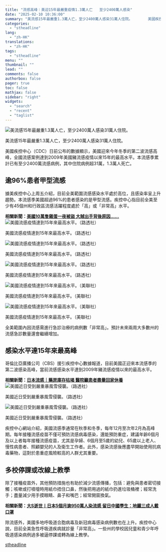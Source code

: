 ```yaml
---
title: "流感高峰︱美迎15年最嚴重疫情1.3萬人亡   至少2400萬人感染"
date: "2025-02-10 10:36:00"
summary: "美流感15年最嚴重1.3萬人亡，至少2400萬人感染31萬人住院。       美國疾控中心..."
categories:
  - "stheadline"
lang:
  - "zh-HK"
translations:
  - "zh-HK"
tags:
  - "stheadline"
menu: ""
thumbnail: ""
lead: ""
comments: false
authorbox: false
pager: true
toc: false
mathjax: false
sidebar: "right"
widgets:
  - "search"
  - "recent"
  - "taglist"
---
```


![美流感15年最嚴重1.3萬人亡，至少2400萬人感染31萬人住院。](https://image.stheadline.com/f/680p0/0x0/100/none/6e081feeff973422f0dc15a6f69be96d/stheadline/inewsmedia/20250210/_2025021010292057753.jpg)

美流感15年最嚴重1.3萬人亡，至少2400萬人感染31萬人住院。




美國疾控中心（CDC）日前公布的數據顯示，美國迎來今年冬季的第二波流感高峰，全國流感案例達到2009年美國豬流感疫情以來15年的最高水平。本流感季累計已有至少2400萬流感病例，其中住院病例超31萬，1.3萬人死亡。

逾96%患者甲型流感
----------

據美疾控中心上周五介紹，目前全美範圍流感感染水平處於高位，且感染率呈上升趨勢。本流感季美國超過96%的患者感染的是甲型流感。疾控中心指目前全美至少有45個州和行政區流感活躍程度處於「高」或「非常高」水平。

**相關新聞：[美國10萬隻雞蛋一夜被盜 大賊出手背後原因……](https://www.stheadline.com/realtime-world/3426246/%E7%BE%8E%E5%9C%8B10%E8%90%AC%E9%9A%BB%E9%9B%9E%E8%9B%8B%E4%B8%80%E5%A4%9C%E8%A2%AB%E7%9B%9C-%E5%A4%A7%E8%B3%8A%E5%87%BA%E6%89%8B%E8%83%8C%E5%BE%8C%E5%8E%9F%E5%9B%A0)**
 ![美國流感疫情達到15年來最高水平。（路透社）](https://image.hkhl.hk/f/1024p0/0x0/100/none/1ca4a98ff1a61772bf03a574d99de1cf/2025-02/10022025_009_Reuter.JPG)


美國流感疫情達到15年來最高水平。（路透社）



 ![美國流感疫情達到15年來最高水平。（路透社）](https://image.hkhl.hk/f/1024p0/0x0/100/none/42b64bf9751f349959b3e3dfb9fdaf49/2025-02/10022025_008_Reuter.png)


美國流感疫情達到15年來最高水平。（路透社）



 ![美國流感疫情達到15年來最高水平。（路透社）](https://image.hkhl.hk/f/1024p0/0x0/100/none/e3815f71c93ad75f572d856a4848868b/2025-02/10022025_010_Reuter.png)


美國流感疫情達到15年來最高水平。（路透社）



 ![美國流感疫情達到15年來最高水平。（美聯社）](https://image.hkhl.hk/f/1024p0/0x0/100/none/9f0c8a151b1ce8349baedda82117ab4c/2025-02/10022025_011_AP.png)


美國流感疫情達到15年來最高水平。（美聯社）



 ![美國流感疫情達到15年來最高水平。（美聯社）](https://image.hkhl.hk/f/1024p0/0x0/100/none/8f73e6088e434b0ccbdae385cb9b2235/2025-02/10022025_012_AP.png)


美國流感疫情達到15年來最高水平。（美聯社）




全美範圍內因流感需進行急診治療的病例數「非常高」。預計未來兩周大多數州的流感急診數量還會繼續增加。

感染水平達15年來最高峰
------------

哥倫比亞廣播公司（CBS）援引疾控中心數據報道，目前美國正迎來本流感季的第二波感染高峰，當前流感感染水平達到2009年豬流感疫情以來的最高水平。

**相關新聞：[日本流感｜藥房庫存枯竭 醫院籲患者盡量回家休養](https://www.stheadline.com/realtime-world/3425509/%E6%97%A5%E6%9C%AC%E6%B5%81%E6%84%9F%E8%97%A5%E6%88%BF%E5%BA%AB%E5%AD%98%E6%9E%AF%E7%AB%AD-%E9%86%AB%E9%99%A2%E7%B1%B2%E6%82%A3%E8%80%85%E7%9B%A1%E9%87%8F%E5%9B%9E%E5%AE%B6%E4%BC%91%E9%A4%8A)**
 ![美國近日受到嚴重暴風雪侵襲。（路透社）](https://image.hkhl.hk/f/1024p0/0x0/100/none/17b0ed279ffa3568b751fdd4400f2ed6/2025-02/10022025_013_Reuter.png)


美國近日受到嚴重暴風雪侵襲。（路透社）



 ![美國近日受到嚴重暴風雪侵襲。（路透社）](https://image.hkhl.hk/f/1024p0/0x0/100/none/b59b39f719e1cba38c3707756ea2fa3c/2025-02/10022025_014_Reuter.png)


美國近日受到嚴重暴風雪侵襲。（路透社）




疾控中心網站介紹，美國流感季通常在秋季和冬季，每年12月至次年2月為高峰期。每年接種流感疫苗不僅可預防流感病毒感染，還能預防重症，建議年齡6個月及以上者每年接種流感疫苗，尤其是孕婦、6個月至5歲的幼兒、65歲以上老人、慢性病患者、照顧嬰兒的人及衛生工作者。此外，感染流感後應盡早開始使用抗病毒藥物，這對於患重症風險較高的人群尤其重要。

多校停課或改線上教學
----------

除了接種疫苗外，其他預防措施也有助於減少流感傳播，包括：避免與患者密切接觸；咳嗽或打噴嚏時用紙巾捂住口鼻，然後把用過的紙巾扔進垃圾桶裡；經常洗手；盡量減少用手摸眼睛、鼻子和嘴巴；經常開窗換氣。

**相關新聞：[大S逝世丨日本5個月逾950萬人染流感 留日中國學生：地鐵三成人戴口罩](https://www.stheadline.com/realtime-china/3425195/%E5%A4%A7S%E9%80%9D%E4%B8%96%E4%B8%A8%E6%97%A5%E6%9C%AC5%E5%80%8B%E6%9C%88%E9%80%BE950%E8%90%AC%E4%BA%BA%E6%9F%93%E6%B5%81%E6%84%9F-%E7%95%99%E6%97%A5%E4%B8%AD%E5%9C%8B%E5%AD%B8%E7%94%9F%E5%9C%B0%E9%90%B5%E4%B8%89%E6%88%90%E4%BA%BA%E6%88%B4%E5%8F%A3%E7%BD%A9)**

除流感外，美國多地呼吸道合胞病毒及新冠病毒感染病例數也在上升。疾控中心說，目前全美急性呼吸道疾病就診量「非常高」。一些州的學校因兒童和青少年呼吸道感染病例過多被逼停課或轉為線上教學。

[stheadline](https://std.stheadline.com/realtime/article/2051818/即時-國際-流感高峰︱美迎15年最嚴重疫情1-3萬人亡-至少2400萬人感染)
